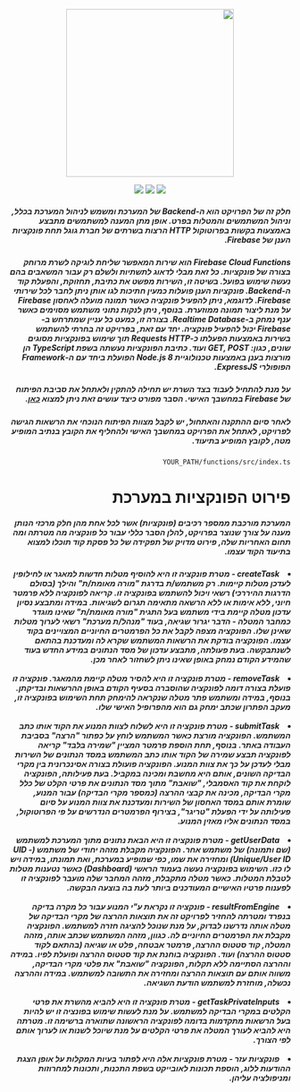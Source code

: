 <div dir="rtl">
  <p align="center">
    <a href="https://asmlearn.com/"><img src="https://i.imagesup.co/images2/42354bf8b1da4e293ec1f2fe01d6c83fadf50eb8.png" width="300"></a>
  </p>
<p align="center">
   <a href="https://firebase.google.com/docs/web/setup?authuser=0#from-the-cdn/"><img src="https://img.shields.io/badge/Firebase-v7.19.0-blue"></a>
   <a href="https://nodejs.org/en/docs/"><img src="https://img.shields.io/badge/Node.js-8-lightorange"></a>
   <a href="https://expressjs.com/"><img src="https://img.shields.io/badge/ExpressJS-v4.x-lightgrey"></a>
</p>
 <h5>
   חלק זה של הפרויקט הוא ה-Backend של המערכת ומשמש לניהול המערכת בכלל, וניהול המשתמשים והמטלות בפרט. אופן מתן המענה למשתמשים מתבצע באמצעות בקשות בפרוטוקול HTTP הרצות בשרתים של חברת גוגל תחת פונקציות הענן של Firebase. 
 </h5>
  <h5>
    Firebase Cloud Functions הוא שירות המאפשר שליחת לוגיקה לשרת מרוחק בצורה של פונקציות. כל זאת מבלי לדאוג לתשתיות ולשלם רק עבור המשאבים בהם נעשה שימוש בפועל. בשיטה זו, השירות מפשט את כתיבת, תחזוקת, והפעלת קוד ה-Backend.
פונקציות הענן פועלות כמעין חתיכות לגו אותן ניתן לחבר לכל שירותי Firebase. לדוגמא, ניתן להפעיל פונקציה כאשר תמונה מועלה לאחסון Firebase על מנת ליצור תמונה ממוזערת. בנוסף, ניתן לנקות נתוני משתמש מסוימים כאשר ענף נמחק ב-Realtime Database. בצורה זו, כמעט כל עניין שמתרחש ב- Firebase יכול להפעיל פונקציה. 
יחד עם זאת, בפרויקט זה בחרתי להשתמש בשירות באמצעות הפעלתו כ-Requests HTTP תוך שימוש בפונקציות מסוגים שונים, כגון: GET, POST ועוד. כתיבת הפונקציות נעשתה בשפת TypeScript הן מורצות בענן באמצעות טכנולוגיית Node.js 8 הפועלת ביחד עם ה-Framework הפופולרי ExpressJS.
  </h5>
  <h5>על מנת להתחיל לעבוד בצד השרת יש תחילה להתקין ולאתחל את סביבת הפיתוח של Firebase במחשבך האישי. הסבר מפורט כיצד עושים זאת ניתן למצוא <a href="https://firebase.google.com/docs/functions/get-started?hl=en">כאן</a>.</h5>
  <h5>לאחר סיום ההתקנה והאתחול, יש לקבל מצוות הפיתוח הנוכחי את הרשאות הגישה לפרויקט, לאתחל את הפרויקט במחשבך האישי ולהחליף את הקובץ בנתיב המופיע מטה, לקובץ המופיע בתיעוד.</h5>
 
  ```
  YOUR_PATH/functions/src/index.ts
  ```
    
 # פירוט הפונקציות במערכת
 <h5>המערכת מורכבת ממספר רכיבים (פונקציות) אשר לכל אחת מהן חלק מרכזי הנותן מענה על צורך שנוצר בפרויקט, להלן הסבר כללי עבור כל פונקציה מה מטרתה ומה תחום האחריות שלה, פירוט מדויק של תפקידה של כל פסקת קוד תוכלו למצוא בתיעוד הקוד עצמו.</h5>
 <h5>
  <li>createTask - מטרת פונקציה זו היא להוסיף מטלות חדשות למאגר או לחילופין לעדכן מטלות קיימות. רק משתמש/ת בדרגת "מורה מאומת/ת" והילך (בסולם הדרגות ההיררכי) רשאי ויכול להשתמש בפונקציה זו. קריאה לפונקציה ללא פרמטר חיוני, ללא אימות או ללא הרשאה מתאימה תגרום לשגיאות. במידה ומתבצע נסיון עדכון מטלה קיימת בידי משתמש בעל התגית "מורה מאומת/ת" שאינו מוגדר כמחבר המטלה - הדבר יגרור שגיאה, בעוד "מנהל/ת מערכת" רשאי לערוך מטלות שאינן שלו. הפונקציה מצפה לקבל את כל הפרמטרים החיוניים המצויינים בקוד עצמו. הפונקציה בודקת את הרשאות המשתמש שקרא לה ומעדכנת בהתאם לשנתבקשה. בעת פעולתה, מתבצע עדכון של מסד הנתונים במידע החדש בעוד שהמידע הקודם נמחק באופן שאינו ניתן לשחזור לאחר מכן.</li>
  <br/>
  <li>removeTask - מטרת פונקציה זו היא להסיר מטלה קיימת מהמאגר. פונקציה זו פועלת בצורה דומה לפונקציה שהוסברה בסעיף הקודם באופן ההרשאות ובדיקתן. בנוסף, במידה ומשתמש פתר מטלה שנקראה להימחק תחת השימוש בפונקציה זו, מעקב הפתרון שכתב ימחק גם הוא מהפרופיל האישי שלו.</li>
  <br/>
  <li>submitTask - מטרת פונקציה זו היא לשלוח לצוות המנוע את הקוד אותו כתב המשתמש. הפונקציה מורצת כאשר המשתמש לוחץ על כפתור "הרצה" בסביבת העבודה באתר. בנוסף, תחת הוספת פרמטר המציין "שמירה בלבד" קריאה לפונקציה תבצע שמירה של הקוד אותו כתב המשתמש במסד הנתונים של השירות מבלי לעדכן על כך את צוות המנוע. הפונקציה פועולת בצורה אסינכרונית בין מקרי הבדיקה השונים, אותם היא מחשבת ומכינה במקביל. בעת פעילותה, הפונקציה לוקחת את קוד האסמבלי, "שואבת" מתוך מסד הנתונים את פרטי הקלט של כלל מקרי הבדיקה, מכינה את קבצי ההרצה (כמספר מקרי הבדיקה) עבור המנוע, שומרת אותם במסד האחסון של השירות ומעדכנת את צוות המנוע על סיום פעילותה על ידי הפעלת "טריגר", בצירוף הפרמטרים הנדרשים על פי הפרוטוקול, במסד הנתונים  אליו מאזין המנוע.</li>
   <br/>
  <li>getUserData - מטרת פונקציה זו היא הבאת נתונים מתוך המערכת למשתמש (שם ותמונה) של משתמש אחר. הפונקציה מקבלת מזהה יחודי של משתמש (UID - Unique/User ID) ומחזירה את שמו, כפי שמופיע במערכת, ואת תמונתו, במידה ויש לו כזו. השימוש בפונקציה נעשה בעמוד הראשי (Dashboard) כאשר נטענות מטלות לטבלת המטלות. כאשר מטלה מתקבלת, מזהה המחבר שלה מועבר לפונקציה זו לפענוח פרטיו האישיים המעודכנים ביותר לעת בה בוצעה הבקשה.</li>
   <br/>
  <li>resultFromEngine - פונקציה זו נקראת ע"י המנוע עבור כל מקרה בדיקה בנפרד ומטרתה להחזיר לפרויקט זה את תוצאות ההרצה של מקרי הבדיקה של מטלה אותה נדרשנו לבדוק, על מנת שנוכל להציגה חזרה למשתמש. הפונקציה מקבלת את הפרמטרים החיוניים לה. כגוון, מזהה המשתמש שכתב אותה, מזהה המטלה, קוד סטטוס ההרצה, פרמטר אבטחה, פלט או שגיאה (בהתאם לקוד סטטוס ההרצה) ועוד. הפונקציה בוחנת את קוד סטטוס ההרצה ופועלת לפיו. במידה וההרצה הסתיימה ללא תקלות, הפונקציה "שואבת" את פלטי מקרי הבדיקה, משווה אותם עם תוצאות ההרצה ומחזירה את התשובה למשתמש. במידה וההרצה נכשלה,  מוחזרת למשתמש הודעת השגיאה.</li>
   <br/>
  <li>getTaskPrivateInputs - מטרת פונקציה זו היא להביא מהשרת את פרטי הקלטים במקרי הבדיקה למשתמש. על מנת לעשות שימוש בפונציה זו יש להיות בעל הרשאות מתקדמות בדומה לפונקציה הראשונה שתוארה ברשימה זו. מטרתה היא להביא לעורך המטלה את פרטי הקלטים על מנת שיוכל לשנות או לערוך אותם לפי הצורך.</li>
   <br/>
  <li>פונקציות עזר - מטרת פונקציות אלה היא לפתור בעיות המקלות על אופן הצגת ההודעות ללוג, הוספת תכונות לאובייקט בשפת התכנות, ותכונות למחרוזות ומניפולציה עליהן.</li>
</h5>
</div>

